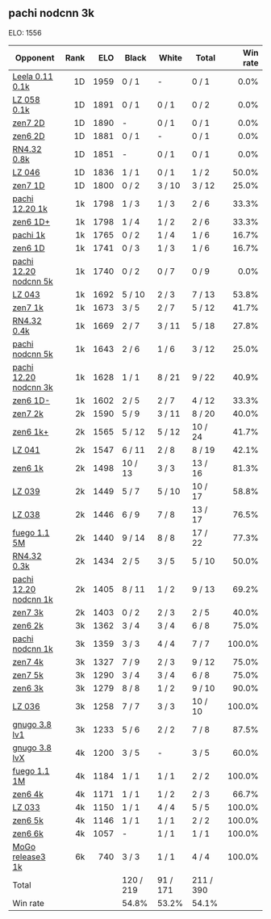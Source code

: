 ## pachi nodcnn 3k ##

ELO: 1556

Opponent | Rank | ELO | Black | White | Total | Win rate
---------|-----:|----:|-------|-------|-------|-------:
[Leela 0.11 0.1k](Leela%200.11%200.1k.md) | 1D | 1959 | 0 / 1 | - | 0 / 1 | 0.0%
[LZ 058 0.1k](LZ%20058%200.1k.md) | 1D | 1891 | 0 / 1 | 0 / 1 | 0 / 2 | 0.0%
[zen7 2D](zen7%202D.md) | 1D | 1890 | - | 0 / 1 | 0 / 1 | 0.0%
[zen6 2D](zen6%202D.md) | 1D | 1881 | 0 / 1 | - | 0 / 1 | 0.0%
[RN4.32 0.8k](RN4.32%200.8k.md) | 1D | 1851 | - | 0 / 1 | 0 / 1 | 0.0%
[LZ 046](LZ%20046.md) | 1D | 1836 | 1 / 1 | 0 / 1 | 1 / 2 | 50.0%
[zen7 1D](zen7%201D.md) | 1D | 1800 | 0 / 2 | 3 / 10 | 3 / 12 | 25.0%
[pachi 12.20 1k](pachi%2012.20%201k.md) | 1k | 1798 | 1 / 3 | 1 / 3 | 2 / 6 | 33.3%
[zen6 1D+](zen6%201D+.md) | 1k | 1798 | 1 / 4 | 1 / 2 | 2 / 6 | 33.3%
[pachi 1k](pachi%201k.md) | 1k | 1765 | 0 / 2 | 1 / 4 | 1 / 6 | 16.7%
[zen6 1D](zen6%201D.md) | 1k | 1741 | 0 / 3 | 1 / 3 | 1 / 6 | 16.7%
[pachi 12.20 nodcnn 5k](pachi%2012.20%20nodcnn%205k.md) | 1k | 1740 | 0 / 2 | 0 / 7 | 0 / 9 | 0.0%
[LZ 043](LZ%20043.md) | 1k | 1692 | 5 / 10 | 2 / 3 | 7 / 13 | 53.8%
[zen7 1k](zen7%201k.md) | 1k | 1673 | 3 / 5 | 2 / 7 | 5 / 12 | 41.7%
[RN4.32 0.4k](RN4.32%200.4k.md) | 1k | 1669 | 2 / 7 | 3 / 11 | 5 / 18 | 27.8%
[pachi nodcnn 5k](pachi%20nodcnn%205k.md) | 1k | 1643 | 2 / 6 | 1 / 6 | 3 / 12 | 25.0%
[pachi 12.20 nodcnn 3k](pachi%2012.20%20nodcnn%203k.md) | 1k | 1628 | 1 / 1 | 8 / 21 | 9 / 22 | 40.9%
[zen6 1D-](zen6%201D-.md) | 1k | 1602 | 2 / 5 | 2 / 7 | 4 / 12 | 33.3%
[zen7 2k](zen7%202k.md) | 2k | 1590 | 5 / 9 | 3 / 11 | 8 / 20 | 40.0%
[zen6 1k+](zen6%201k+.md) | 2k | 1565 | 5 / 12 | 5 / 12 | 10 / 24 | 41.7%
[LZ 041](LZ%20041.md) | 2k | 1547 | 6 / 11 | 2 / 8 | 8 / 19 | 42.1%
[zen6 1k](zen6%201k.md) | 2k | 1498 | 10 / 13 | 3 / 3 | 13 / 16 | 81.3%
[LZ 039](LZ%20039.md) | 2k | 1449 | 5 / 7 | 5 / 10 | 10 / 17 | 58.8%
[LZ 038](LZ%20038.md) | 2k | 1446 | 6 / 9 | 7 / 8 | 13 / 17 | 76.5%
[fuego 1.1 5M](fuego%201.1%205M.md) | 2k | 1440 | 9 / 14 | 8 / 8 | 17 / 22 | 77.3%
[RN4.32 0.3k](RN4.32%200.3k.md) | 2k | 1434 | 2 / 5 | 3 / 5 | 5 / 10 | 50.0%
[pachi 12.20 nodcnn 1k](pachi%2012.20%20nodcnn%201k.md) | 2k | 1405 | 8 / 11 | 1 / 2 | 9 / 13 | 69.2%
[zen7 3k](zen7%203k.md) | 2k | 1403 | 0 / 2 | 2 / 3 | 2 / 5 | 40.0%
[zen6 2k](zen6%202k.md) | 3k | 1362 | 3 / 4 | 3 / 4 | 6 / 8 | 75.0%
[pachi nodcnn 1k](pachi%20nodcnn%201k.md) | 3k | 1359 | 3 / 3 | 4 / 4 | 7 / 7 | 100.0%
[zen7 4k](zen7%204k.md) | 3k | 1327 | 7 / 9 | 2 / 3 | 9 / 12 | 75.0%
[zen7 5k](zen7%205k.md) | 3k | 1290 | 3 / 4 | 3 / 4 | 6 / 8 | 75.0%
[zen6 3k](zen6%203k.md) | 3k | 1279 | 8 / 8 | 1 / 2 | 9 / 10 | 90.0%
[LZ 036](LZ%20036.md) | 3k | 1258 | 7 / 7 | 3 / 3 | 10 / 10 | 100.0%
[gnugo 3.8 lv1](gnugo%203.8%20lv1.md) | 3k | 1233 | 5 / 6 | 2 / 2 | 7 / 8 | 87.5%
[gnugo 3.8 lvX](gnugo%203.8%20lvX.md) | 4k | 1200 | 3 / 5 | - | 3 / 5 | 60.0%
[fuego 1.1 1M](fuego%201.1%201M.md) | 4k | 1184 | 1 / 1 | 1 / 1 | 2 / 2 | 100.0%
[zen6 4k](zen6%204k.md) | 4k | 1171 | 1 / 1 | 1 / 2 | 2 / 3 | 66.7%
[LZ 033](LZ%20033.md) | 4k | 1150 | 1 / 1 | 4 / 4 | 5 / 5 | 100.0%
[zen6 5k](zen6%205k.md) | 4k | 1146 | 1 / 1 | 1 / 1 | 2 / 2 | 100.0%
[zen6 6k](zen6%206k.md) | 4k | 1057 | - | 1 / 1 | 1 / 1 | 100.0%
[MoGo release3 1k](MoGo%20release3%201k.md) | 6k | 740 | 3 / 3 | 1 / 1 | 4 / 4 | 100.0%
Total | | | 120 / 219 | 91 / 171 | 211 / 390 | 
Win rate| | | 54.8% | 53.2% | 54.1% | 
